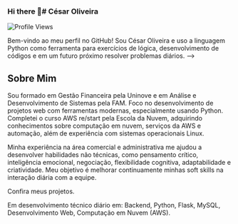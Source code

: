 ### Hi there 👋# César Oliveira

![Profile Views](https://komarev.com/ghpvc/?username=CesarOli&color=brightgreen)

Bem-vindo ao meu perfil no GitHub! Sou César Oliveira e uso a linguagem Python como ferramenta para exercícios de lógica, desenvolvimento de códigos e em um futuro próximo resolver problemas diários.
-->
## Sobre Mim
Sou formado em Gestão Financeira pela Uninove e em Análise e Desenvolvimento de Sistemas pela FAM. Foco no desenvolvimento de projetos web com ferramentas modernas, especialmente usando Python. Completei o curso AWS re/start pela Escola da Nuvem, adquirindo conhecimentos sobre computação em nuvem, serviços da AWS e automação, além de experiência com sistemas operacionais Linux.

Minha experiência na área comercial e administrativa me ajudou a desenvolver habilidades não técnicas, como pensamento crítico, inteligência emocional, negociação, flexibilidade cognitiva, adaptabilidade e criatividade. Meu objetivo é melhorar continuamente minhas soft skills na interação diária com a equipe.

Confira meus projetos.

Em desenvolvimento técnico diário em: Backend, Python, Flask, MySQL, Desenvolvimento Web, Computação em Nuvem (AWS).
